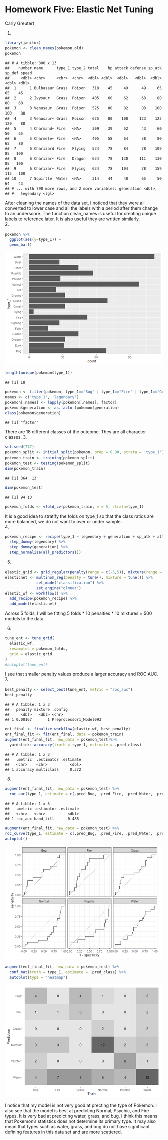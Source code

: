 Homework Five: Elastic Net Tuning
================
Carly Greutert

1.  

``` r
library(janitor)
pokemon <- clean_names(pokemon_old)
pokemon
```

    ## # A tibble: 800 x 13
    ##    number name      type_1 type_2 total    hp attack defense sp_atk sp_def speed
    ##     <dbl> <chr>     <chr>  <chr>  <dbl> <dbl>  <dbl>   <dbl>  <dbl>  <dbl> <dbl>
    ##  1      1 Bulbasaur Grass  Poison   318    45     49      49     65     65    45
    ##  2      2 Ivysaur   Grass  Poison   405    60     62      63     80     80    60
    ##  3      3 Venusaur  Grass  Poison   525    80     82      83    100    100    80
    ##  4      3 Venusaur~ Grass  Poison   625    80    100     123    122    120    80
    ##  5      4 Charmand~ Fire   <NA>     309    39     52      43     60     50    65
    ##  6      5 Charmele~ Fire   <NA>     405    58     64      58     80     65    80
    ##  7      6 Charizard Fire   Flying   534    78     84      78    109     85   100
    ##  8      6 Charizar~ Fire   Dragon   634    78    130     111    130     85   100
    ##  9      6 Charizar~ Fire   Flying   634    78    104      78    159    115   100
    ## 10      7 Squirtle  Water  <NA>     314    44     48      65     50     64    43
    ## # ... with 790 more rows, and 2 more variables: generation <dbl>,
    ## #   legendary <lgl>

After cleaning the names of the data set, I noticed that they were all
converted to lower case and all the labels with a period after them
change to an underscore. The function clean_names is useful for creating
unique labels to reference later. It is also useful they are written
similarly.  
2.

``` r
pokemon %>% 
  ggplot(aes(y=type_1)) +
  geom_bar()
```

![](131-hw5_files/figure-gfm/unnamed-chunk-4-1.png)<!-- -->

``` r
length(unique(pokemon$type_1))
```

    ## [1] 18

``` r
pokemon <- filter(pokemon, type_1=="Bug" | type_1=="Fire" | type_1=="Grass" | type_1=="Normal" | type_1=="Water" | type_1=="Psychic")
names <- c('type_1', 'legendary')
pokemon[,names] <- lapply(pokemon[,names], factor)
pokemon$generation <- as.factor(pokemon$generation)
class(pokemon$generation)
```

    ## [1] "factor"

There are 18 different classes of the outcome. They are all character
classes. 3.

``` r
set.seed(777)
pokemon_split <- initial_split(pokemon, prop = 0.80, strata = 'type_1')
pokemon_train <- training(pokemon_split)
pokemon_test <- testing(pokemon_split)
dim(pokemon_train)
```

    ## [1] 364  13

``` r
dim(pokemon_test)
```

    ## [1] 94 13

``` r
pokemon_folds <- vfold_cv(pokemon_train, v = 5, strata=type_1)
```

It is a good idea to stratify the folds on type_1 so that the class
ratios are more balanced, we do not want to over or under sample.  
4.

``` r
pokemon_recipe <- recipe(type_1 ~ legendary + generation + sp_atk + attack + speed + defense + hp + sp_def, pokemon_train) %>% 
  step_dummy(legendary) %>%
  step_dummy(generation) %>%
  step_normalize(all_predictors())
```

5.  

``` r
elastic_grid <- grid_regular(penalty(range = c(-5,5)), mixture(range = c(0,1)), levels= 10)
elasticnet <- multinom_reg(penalty = tune(), mixture = tune()) %>%
              set_mode("classification") %>%
              set_engine("glmnet")
elastic_wf <- workflow() %>% 
  add_recipe(pokemon_recipe) %>% 
  add_model(elasticnet)
```

Across 5 folds, I will be fitting 5 folds \* 10 penalties \* 10 mixtures
= 500 models to the data.

6.  

``` r
tune_ent <- tune_grid(
  elastic_wf,
  resamples = pokemon_folds, 
  grid = elastic_grid
)
#autoplot(tune_ent)
```

I see that smaller penalty values produce a larger accuracy and ROC AUC.
7.

``` r
best_penalty <- select_best(tune_ent, metric = "roc_auc")
best_penalty
```

    ## # A tibble: 1 x 3
    ##   penalty mixture .config               
    ##     <dbl>   <dbl> <chr>                 
    ## 1 0.00167       1 Preprocessor1_Model093

``` r
ent_final <- finalize_workflow(elastic_wf, best_penalty)
ent_final_fit <- fit(ent_final, data = pokemon_train)
augment(ent_final_fit, new_data = pokemon_test)%>%
  yardstick::accuracy(truth = type_1, estimate = .pred_class)
```

    ## # A tibble: 1 x 3
    ##   .metric  .estimator .estimate
    ##   <chr>    <chr>          <dbl>
    ## 1 accuracy multiclass     0.372

8.  

``` r
augment(ent_final_fit, new_data = pokemon_test) %>%
  roc_auc(type_1, estimate = c(.pred_Bug, .pred_Fire, .pred_Water, .pred_Grass, .pred_Normal, .pred_Psychic))
```

    ## # A tibble: 1 x 3
    ##   .metric .estimator .estimate
    ##   <chr>   <chr>          <dbl>
    ## 1 roc_auc hand_till      0.488

``` r
augment(ent_final_fit, new_data = pokemon_test) %>%
roc_curve(type_1, estimate = c(.pred_Bug, .pred_Fire, .pred_Water, .pred_Grass, .pred_Normal, .pred_Psychic)) %>%
autoplot()
```

![](131-hw5_files/figure-gfm/unnamed-chunk-10-1.png)<!-- -->

``` r
augment(ent_final_fit, new_data = pokemon_test) %>%
  conf_mat(truth = type_1, estimate = .pred_class) %>% 
  autoplot(type = "heatmap")
```

![](131-hw5_files/figure-gfm/unnamed-chunk-10-2.png)<!-- -->

I notice that my model is not very good at precting the type of Pokemon.
I also see that the model is best at predicting Normal, Psychic, and
Fire types. It is very bad at predicting water, grass, and bug. I think
this means that Pokemon’s statistics does not determine its primary
type. It may also mean that types such as water, grass, and bug do not
have significant defining features in this data set and are more
scattered.
